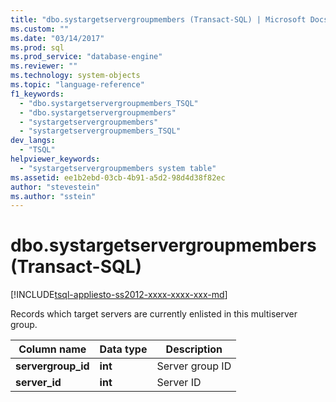 ```yaml
---
title: "dbo.systargetservergroupmembers (Transact-SQL) | Microsoft Docs"
ms.custom: ""
ms.date: "03/14/2017"
ms.prod: sql
ms.prod_service: "database-engine"
ms.reviewer: ""
ms.technology: system-objects
ms.topic: "language-reference"
f1_keywords: 
  - "dbo.systargetservergroupmembers_TSQL"
  - "dbo.systargetservergroupmembers"
  - "systargetservergroupmembers"
  - "systargetservergroupmembers_TSQL"
dev_langs: 
  - "TSQL"
helpviewer_keywords: 
  - "systargetservergroupmembers system table"
ms.assetid: ee1b2ebd-03cb-4b91-a5d2-98d4d38f82ec
author: "stevestein"
ms.author: "sstein"
---
```

# dbo.systargetservergroupmembers (Transact-SQL)
[!INCLUDE[tsql-appliesto-ss2012-xxxx-xxxx-xxx-md](../../includes/tsql-appliesto-ss2012-xxxx-xxxx-xxx-md.md)]

  Records which target servers are currently enlisted in this multiserver group.  
  
|Column name|Data type|Description|  
|-----------------|---------------|-----------------|  
|**servergroup_id**|**int**|Server group ID|  
|**server_id**|**int**|Server ID|  
  
  
